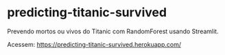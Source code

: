 # predicting-titanic-survived


Prevendo mortos ou vivos do Titanic com RandomForest usando Streamlit.

Acessem: https://predicting-titanic-survived.herokuapp.com/
